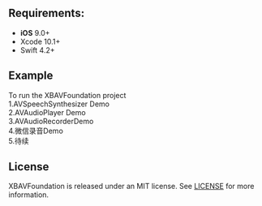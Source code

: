 ## Requirements:
- **iOS** 9.0+
- Xcode 10.1+
- Swift 4.2+

## Example
 To run the XBAVFoundation project </br>
 1.AVSpeechSynthesizer Demo </br>
 2.AVAudioPlayer Demo </br>
 3.AVAudioRecorderDemo </br>
 4.微信录音Demo</br>
 5.待续

## License

XBAVFoundation is released under an MIT license. See [LICENSE](LICENSE) for more information.
